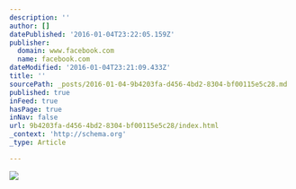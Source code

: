 ```yaml
---
description: ''
author: []
datePublished: '2016-01-04T23:22:05.159Z'
publisher:
  domain: www.facebook.com
  name: facebook.com
dateModified: '2016-01-04T23:21:09.433Z'
title: ''
sourcePath: _posts/2016-01-04-9b4203fa-d456-4bd2-8304-bf00115e5c28.md
published: true
inFeed: true
hasPage: true
inNav: false
url: 9b4203fa-d456-4bd2-8304-bf00115e5c28/index.html
_context: 'http://schema.org'
_type: Article

---
```

![](https://scontent-sea1-1.xx.fbcdn.net/hphotos-xpt1/v/t1.0-9/11401118_778581858922312_4384582272231594198_n.jpg?oh=785f308ffe007ac1b1e8d168b88a617c&oe=5713C8DF)